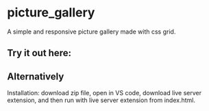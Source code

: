 # picture_gallery
A simple and responsive picture gallery made with css grid.

## Try it out here:


## Alternatively
Installation: download zip file, open in VS code, download live server extension, and then run with live server extension from index.html.

